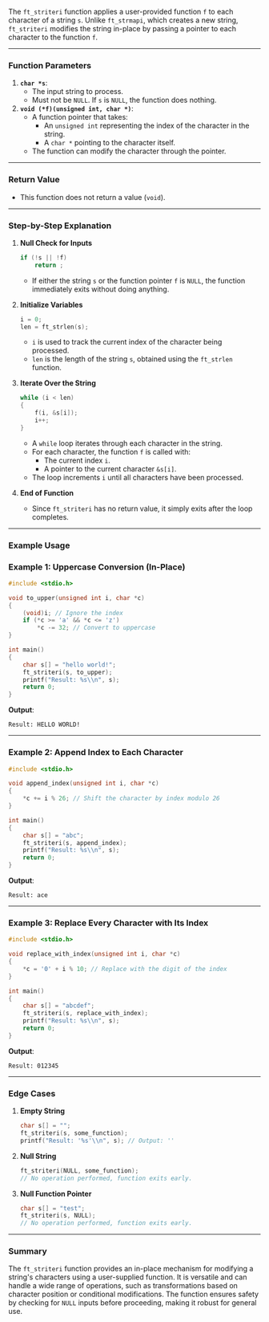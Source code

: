 The `ft_striteri` function applies a user-provided function `f` to each character of a string `s`. Unlike `ft_strmapi`, which creates a new string, `ft_striteri` modifies the string in-place by passing a pointer to each character to the function `f`.

---

### **Function Parameters**

1. **`char *s`**:
    - The input string to process.
    - Must not be `NULL`. If `s` is `NULL`, the function does nothing.
2. **`void (*f)(unsigned int, char *)`**:
    - A function pointer that takes:
        - An `unsigned int` representing the index of the character in the string.
        - A `char *` pointing to the character itself.
    - The function can modify the character through the pointer.

---

### **Return Value**

- This function does not return a value (`void`).

---

### **Step-by-Step Explanation**

1. **Null Check for Inputs**
    
    ```c
    if (!s || !f)
        return ;
    
    ```
    
    - If either the string `s` or the function pointer `f` is `NULL`, the function immediately exits without doing anything.
2. **Initialize Variables**
    
    ```c
    i = 0;
    len = ft_strlen(s);
    
    ```
    
    - `i` is used to track the current index of the character being processed.
    - `len` is the length of the string `s`, obtained using the `ft_strlen` function.
3. **Iterate Over the String**
    
    ```c
    while (i < len)
    {
        f(i, &s[i]);
        i++;
    }
    
    ```
    
    - A `while` loop iterates through each character in the string.
    - For each character, the function `f` is called with:
        - The current index `i`.
        - A pointer to the current character `&s[i]`.
    - The loop increments `i` until all characters have been processed.
4. **End of Function**
    
    - Since `ft_striteri` has no return value, it simply exits after the loop completes.

---

### **Example Usage**

### Example 1: Uppercase Conversion (In-Place)

```c
#include <stdio.h>

void to_upper(unsigned int i, char *c)
{
    (void)i; // Ignore the index
    if (*c >= 'a' && *c <= 'z')
        *c -= 32; // Convert to uppercase
}

int main()
{
    char s[] = "hello world!";
    ft_striteri(s, to_upper);
    printf("Result: %s\\n", s);
    return 0;
}

```

**Output**:

```
Result: HELLO WORLD!

```

---

### Example 2: Append Index to Each Character

```c
#include <stdio.h>

void append_index(unsigned int i, char *c)
{
    *c += i % 26; // Shift the character by index modulo 26
}

int main()
{
    char s[] = "abc";
    ft_striteri(s, append_index);
    printf("Result: %s\\n", s);
    return 0;
}

```

**Output**:

```
Result: ace

```

---

### Example 3: Replace Every Character with Its Index

```c
#include <stdio.h>

void replace_with_index(unsigned int i, char *c)
{
    *c = '0' + i % 10; // Replace with the digit of the index
}

int main()
{
    char s[] = "abcdef";
    ft_striteri(s, replace_with_index);
    printf("Result: %s\\n", s);
    return 0;
}

```

**Output**:

```
Result: 012345

```

---

### **Edge Cases**

1. **Empty String**
    
    ```c
    char s[] = "";
    ft_striteri(s, some_function);
    printf("Result: '%s'\\n", s); // Output: ''
    
    ```
    
2. **Null String**
    
    ```c
    ft_striteri(NULL, some_function);
    // No operation performed, function exits early.
    
    ```
    
3. **Null Function Pointer**
    
    ```c
    char s[] = "test";
    ft_striteri(s, NULL);
    // No operation performed, function exits early.
    
    ```
    

---

### **Summary**

The `ft_striteri` function provides an in-place mechanism for modifying a string's characters using a user-supplied function. It is versatile and can handle a wide range of operations, such as transformations based on character position or conditional modifications. The function ensures safety by checking for `NULL` inputs before proceeding, making it robust for general use.